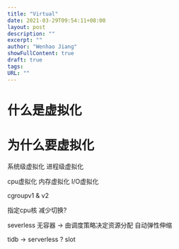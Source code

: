 ```yaml
---
title: "Virtual"
date: 2021-03-29T09:54:11+08:00
layout: post
description: ""
excerpt: ""
author: "Wenhao Jiang"
showFullContent: true
draft: true
tags:
URL: ""
---
```


# 什么是虚拟化

# 为什么要虚拟化

系统级虚拟化
进程级虚拟化

cpu虚拟化
内存虚拟化
I/O虚拟化

cgroupv1 & v2


指定cpu核 减少切换?


severless 无容器 -> 由调度策略决定资源分配
    自动弹性伸缩



tidb -> serverless ? slot